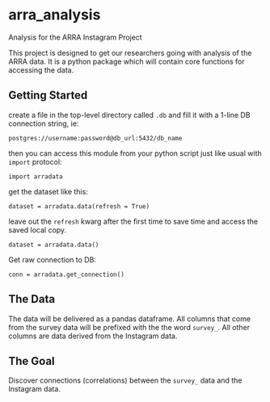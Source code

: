 # arra_analysis
Analysis for the ARRA Instagram Project

This project is designed to get our researchers going with analysis of the ARRA data.  It is a python package which will contain core functions for accessing the data.

## Getting Started

create a file in the top-level directory called `.db` and fill it with a 1-line DB connection string, ie:

`postgres://username:password@db_url:5432/db_name`

then you can access this module from your python script just like usual with `import` protocol:

`import arradata`

get the dataset like this:

`dataset = arradata.data(refresh = True)` 

leave out the `refresh` kwarg after the first time to save time and access the saved local copy.

`dataset = arradata.data()`

Get raw connection to DB:

`conn = arradata.get_connection()`

## The Data

The data will be delivered as a pandas dataframe.  All columns that come from the survey data will be prefixed with the the word `survey_`.  All other columns are data derived from the Instagram data.

## The Goal

Discover connections (correlations) between the `survey_` data and the Instagram data.  
